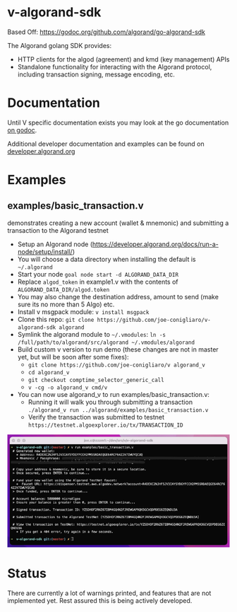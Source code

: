 # v-algorand-sdk

Based Off: https://godoc.org/github.com/algorand/go-algorand-sdk

The Algorand golang SDK provides:

- HTTP clients for the algod (agreement) and kmd (key management) APIs
- Standalone functionality for interacting with the Algorand protocol, including transaction signing, message encoding, etc.

# Documentation

Until V specific documentation exists you may look at the go documentation [on godoc](https://godoc.org/github.com/algorand/go-algorand-sdk).

Additional developer documentation and examples can be found on [developer.algorand.org](https://developer.algorand.org/docs/sdks/go/)

# Examples

## examples/basic_transaction.v
demonstrates creating a new account (wallet & mnemonic) and submitting a transaction to the Algorand testnet

 - Setup an Algorand node (https://developer.algorand.org/docs/run-a-node/setup/install/)
 - You will choose a data directory when installing the default is `~/.algorand`
 - Start your node `goal node start -d ALGORAND_DATA_DIR`
 - Replace `algod_token` in example1.v with the contents of `ALGORAND_DATA_DIR/algod.token`
 - You may also change the destination address, amount to send (make sure its no more than 5 Algo) etc.
 - Install v msgpack module: `v install msgpack`
 - Clone this repo: `git clone https://github.com/joe-conigliaro/v-algorand-sdk algorand`
 - Symlink the algorand module to `~/.vmodules`: `ln -s /full/path/to/algorand/src/algorand ~/.vmodules/algorand` 
 - Build custom v version to run demo (these changes are not in master yet, but will be soon after some fixes):
    * `git clone https://github.com/joe-conigliaro/v algorand_v`
    * `cd algorand_v`
    * `git checkout comptime_selector_generic_call`
    * `v -cg -o algorand_v cmd/v`
 - You can now use algorand_v to run examples/basic_transaction.v:
    * Running it will walk you through submitting a transaction `./algorand_v run ../algorand/examples/basic_transaction.v`
    * Verify the transaction was submitted to testnet `https://testnet.algoexplorer.io/tx/TRANSACTION_ID`

![Screenshot](examples/basic_transaction.png)

# Status

There are currently a lot of warnings printed, and features that are not implemented yet. Rest assured this is being actively developed.

